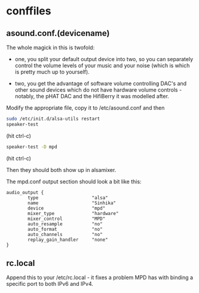 # conffiles

## asound.conf.(devicename)

The whole magick in this is twofold:

- one, you split your default output device into two, so you can separately control the volume levels of your music and your noise (which is which is pretty much up to yourself).

- two, you get the advantage of software volume controlling DAC's and other sound devices which do not have hardware volume controls - notably, the pHAT DAC and the HifiBerry it was modelled after.

Modify the appropriate file, copy it to /etc/asound.conf and then

```bash
sudo /etc/init.d/alsa-utils restart
speaker-test
```

(hit ctrl-c)

```bash
speaker-test -D mpd
```  
(hit ctrl-c)

Then they should both show up in alsamixer.

The mpd.conf output section should look a bit like this:

```
audio_output {
        type                    "alsa"
        name                    "Sinhika"
        device                  "mpd"
        mixer_type              "hardware"
        mixer_control           "MPD"
        auto_resample           "no"
        auto_format             "no"
        auto_channels           "no"
        replay_gain_handler     "none"
}
```

## rc.local

Append this to your /etc/rc.local - it fixes a problem MPD has with binding a specific port to both IPv6 and IPv4.
